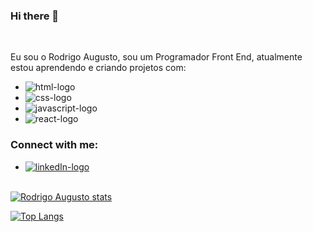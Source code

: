 ### Hi there 👋
<br>

Eu sou o Rodrigo Augusto, sou um Programador Front End, atualmente estou aprendendo e criando projetos com:
- <img src="https://img.shields.io/badge/HTML-E34F26?style=for-the-badge&logo=html5&logoColor=white" alt="html-logo" />
- <img src="https://img.shields.io/badge/CSS-1572B6?&style=for-the-badge&logo=css3&logoColor=white" alt="css-logo" /> 
- <img src="https://img.shields.io/badge/JavaScript-F7DF1E?style=for-the-badge&logo=javascript&logoColor=black" alt="javascript-logo" />
- <img src="https://img.shields.io/badge/React-20232A?style=for-the-badge&logo=react&logoColor=61DAFB" alt="react-logo" />

### Connect with me:

- <a href="www.linkedin.com/in/rodrigoaugusto-developer"><img src="https://img.shields.io/badge/LinkedIn-0077B5?style=for-the-badge&logo=linkedin&logoColor=white" alt="linkedIn-logo" />

<br>[![Rodrigo Augusto stats](https://github-readme-stats.vercel.app/api?username=rodrigorobl)](https://github.com/anuraghazra/github-readme-stats)

[![Top Langs](https://github-readme-stats.vercel.app/api/top-langs/?username=rodrigorobl)](https://github.com/anuraghazra/github-readme-stats)
